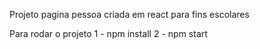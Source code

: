Projeto pagina pessoa criada em react para fins escolares 


Para rodar o projeto 
1 - npm install
2 - npm start 